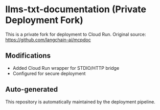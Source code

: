 # llms-txt-documentation (Private Deployment Fork)

This is a private fork for deployment to Cloud Run.
Original source: https://github.com/langchain-ai/mcpdoc

## Modifications
- Added Cloud Run wrapper for STDIO/HTTP bridge
- Configured for secure deployment

## Auto-generated
This repository is automatically maintained by the deployment pipeline.
